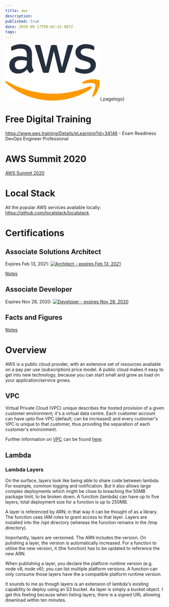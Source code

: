 ```yaml
---
title: aws
description: 
published: true
date: 2020-06-17T08:02:42.807Z
tags: 
---
```


![AWS Logo](/uploads/logos/aws-logo.png "AWS Logo"){.pagelogo}
<!-- TITLE: AWS -->
<!-- SUBTITLE: A quick summary of AWS -->

# Free Digital Training
https://www.aws.training/Details/eLearning?id=34146 - Exam Readiness DevOps Engineer Professional

# AWS Summit 2020
[AWS Summit 2020](/technologies/aws/2020summit)

# Local Stack
All the popular AWS services available locally: https://github.com/localstack/localstack.

# Certifications
## Associate Solutions Architect
Expires Feb 13, 2021:
<a target="_blank" href="https://www.certmetrics.com/amazon/public/badge.aspx?i=1&t=c&d=2017-11-15&ci=AWS00359784">
	<img width="120px" src="images/aws-certified-solution-architect-logo.png" alt="Architect - expires Feb 13, 2021"/>
</a>

[Notes](technologies/aws/certifications/associate/solutionsArchitect)

## Associate Developer
Expires Nov 28, 2020:
<a target="_blank" href="https://www.certmetrics.com/amazon/public/badge.aspx?i=2&t=c&d=2017-11-27&ci=AWS00359784">
	<img width="120px" src="images/aws-certified-developer-associate.gif" alt="Developer - expires Nov 28, 2020"/>
</a>

## Facts and Figures
[Notes](technologies/aws/certifications/associate/factsAndFigures)

# Overview
AWS is a public cloud provder, with an extensive set of resources available on a pay per use (subscription) price model. A public cloud makes it easy to get into new technology, because you can start small and grow as load on your application/service grows.


## VPC
Virtual Private Cloud (VPC) unique describes the hosted provision of a given customer environment; it's a virtual data centre. Each customer account can have upto five VPC (default; can be increased) and every customer's VPC is unique to that customer, thus providing the separation of each customer's environment.

Further information on [VPC](/technologies/aws/vpc) can be found [here](/technologies/aws/vpc).

## Lambda
### Lambda Layers

On the surface, layers look like being able to share code between lambda. For example, common logging and notification. But it also allows large complex deployments which might be close to breaching the 50MB package limit, to be broken down. A function (lambda) can have up to five layers; total deployment size for a function is up to 250MB.

A layer is referenced by ARN; in that way it can be thought of as a library. The function uses IAM roles to grant access to that layer. Layers are installed into the /opt directory (whereas the function remains in the /tmp directory).

Importantly, layers are versioned. The ARN includes the version. On pulishing a layer, the version is automatically increased. For a function to utilise the new version, it (the function) has to be updated to reference the new ARN.

When publishing a layer, you declare the platform runtime version (e.g. node v8, node v6); you can list multiple platform versions. A function can only consume those layers have the a compatible platform runtime version.

It sounds to me as though layers is an extension of lambda's existing capability to deploy using an S3 bucket. As layer is simply a bucket object. I get this feeling because when listing layers, there is a signed URL allowing download within ten minutes.
